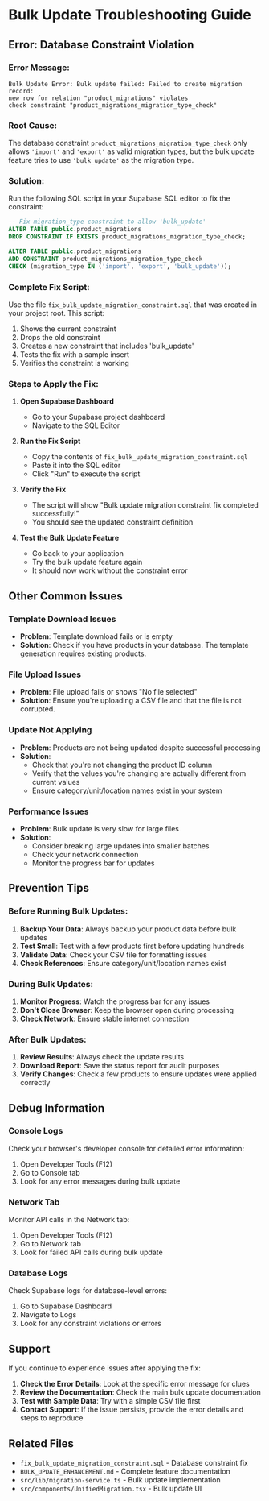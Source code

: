 # Bulk Update Troubleshooting Guide

## Error: Database Constraint Violation

### **Error Message:**
```
Bulk Update Error: Bulk update failed: Failed to create migration record:
new row for relation "product_migrations" violates
check constraint "product_migrations_migration_type_check"
```

### **Root Cause:**
The database constraint `product_migrations_migration_type_check` only allows `'import'` and `'export'` as valid migration types, but the bulk update feature tries to use `'bulk_update'` as the migration type.

### **Solution:**
Run the following SQL script in your Supabase SQL editor to fix the constraint:

```sql
-- Fix migration_type constraint to allow 'bulk_update'
ALTER TABLE public.product_migrations 
DROP CONSTRAINT IF EXISTS product_migrations_migration_type_check;

ALTER TABLE public.product_migrations 
ADD CONSTRAINT product_migrations_migration_type_check 
CHECK (migration_type IN ('import', 'export', 'bulk_update'));
```

### **Complete Fix Script:**
Use the file `fix_bulk_update_migration_constraint.sql` that was created in your project root. This script:
1. Shows the current constraint
2. Drops the old constraint
3. Creates a new constraint that includes 'bulk_update'
4. Tests the fix with a sample insert
5. Verifies the constraint is working

### **Steps to Apply the Fix:**

1. **Open Supabase Dashboard**
   - Go to your Supabase project dashboard
   - Navigate to the SQL Editor

2. **Run the Fix Script**
   - Copy the contents of `fix_bulk_update_migration_constraint.sql`
   - Paste it into the SQL editor
   - Click "Run" to execute the script

3. **Verify the Fix**
   - The script will show "Bulk update migration constraint fix completed successfully!"
   - You should see the updated constraint definition

4. **Test the Bulk Update Feature**
   - Go back to your application
   - Try the bulk update feature again
   - It should now work without the constraint error

## Other Common Issues

### **Template Download Issues**
- **Problem**: Template download fails or is empty
- **Solution**: Check if you have products in your database. The template generation requires existing products.

### **File Upload Issues**
- **Problem**: File upload fails or shows "No file selected"
- **Solution**: Ensure you're uploading a CSV file and that the file is not corrupted.

### **Update Not Applying**
- **Problem**: Products are not being updated despite successful processing
- **Solution**: 
  - Check that you're not changing the product ID column
  - Verify that the values you're changing are actually different from current values
  - Ensure category/unit/location names exist in your system

### **Performance Issues**
- **Problem**: Bulk update is very slow for large files
- **Solution**: 
  - Consider breaking large updates into smaller batches
  - Check your network connection
  - Monitor the progress bar for updates

## Prevention Tips

### **Before Running Bulk Updates:**
1. **Backup Your Data**: Always backup your product data before bulk updates
2. **Test Small**: Test with a few products first before updating hundreds
3. **Validate Data**: Check your CSV file for formatting issues
4. **Check References**: Ensure category/unit/location names exist

### **During Bulk Updates:**
1. **Monitor Progress**: Watch the progress bar for any issues
2. **Don't Close Browser**: Keep the browser open during processing
3. **Check Network**: Ensure stable internet connection

### **After Bulk Updates:**
1. **Review Results**: Always check the update results
2. **Download Report**: Save the status report for audit purposes
3. **Verify Changes**: Check a few products to ensure updates were applied correctly

## Debug Information

### **Console Logs**
Check your browser's developer console for detailed error information:
1. Open Developer Tools (F12)
2. Go to Console tab
3. Look for any error messages during bulk update

### **Network Tab**
Monitor API calls in the Network tab:
1. Open Developer Tools (F12)
2. Go to Network tab
3. Look for failed API calls during bulk update

### **Database Logs**
Check Supabase logs for database-level errors:
1. Go to Supabase Dashboard
2. Navigate to Logs
3. Look for any constraint violations or errors

## Support

If you continue to experience issues after applying the fix:

1. **Check the Error Details**: Look at the specific error message for clues
2. **Review the Documentation**: Check the main bulk update documentation
3. **Test with Sample Data**: Try with a simple CSV file first
4. **Contact Support**: If the issue persists, provide the error details and steps to reproduce

## Related Files

- `fix_bulk_update_migration_constraint.sql` - Database constraint fix
- `BULK_UPDATE_ENHANCEMENT.md` - Complete feature documentation
- `src/lib/migration-service.ts` - Bulk update implementation
- `src/components/UnifiedMigration.tsx` - Bulk update UI
